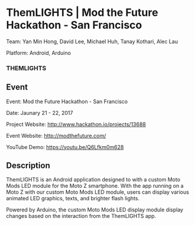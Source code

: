 ThemLIGHTS | Mod the Future Hackathon - San Francisco
======================================

Team: Yan Min Hong, David Lee, Michael Huh, Tanay Kothari, Alec Lau

Platform: Android, Arduino

### THEMLIGHTS

## Event

Event: Mod the Future Hackathon - San Francisco

Date: Jaunary 21 - 22, 2017

Project Website: http://www.hackathon.io/projects/13688

Event Website: http://modthefuture.com/

YouTube Demo: https://youtu.be/Q6Lfkm0m628

## Description

ThemLIGHTS is an Android application designed to with a custom Moto Mods LED module for the Moto Z smartphone. With the app running on a Moto Z with our custom Moto Mods LED module, users can display various animated LED graphics, texts, and brighter flash lights.

Powered by Arduino, the custom Moto Mods LED display module display changes based on the interaction from the ThemLIGHTS app.